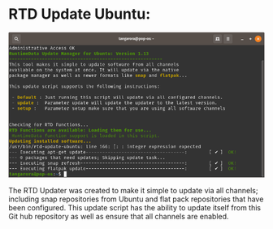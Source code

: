 # RTD Update Ubuntu:
![RTD Update Screenshot](Media_files/Scr2.png?raw=true "Executing the Script")

The RTD Updater was created to make it simple to update via all channels; including snap repositories from Ubuntu and flat pack repositories that have been configured. This update script has the ability to update itself from this Git hub repository as well as ensure that all channels are enabled.


